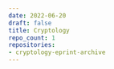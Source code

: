 ```yaml
---
date: 2022-06-20
draft: false
title: Cryptology
repo_count: 1
repositories:
- cryptology-eprint-archive
---
```



